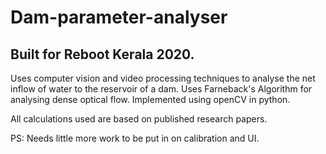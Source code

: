 # Dam-parameter-analyser
## Built for Reboot Kerala 2020.

Uses computer vision and video processing techniques to analyse the net inflow of water to the reservoir of a dam.
Uses Farneback's Algorithm for analysing dense optical flow. Implemented using openCV in python.

All calculations used are based on published research papers.

PS: Needs little more work to be put in on calibration and UI.
